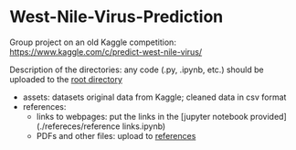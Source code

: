 # West-Nile-Virus-Prediction
Group project on an old Kaggle competition: https://www.kaggle.com/c/predict-west-nile-virus/

Description of the directories:
any code (.py, .ipynb, etc.) should be uploaded to the [root directory](./)
- assets: datasets
          original data from Kaggle; cleaned data in csv format
- references: 
  - links to webpages: put the links in the [jupyter notebook provided](./refereces/reference links.ipynb)
  - PDFs and other files: upload to [references](./references)
